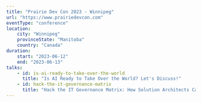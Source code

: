 ```yaml
---
title: "Prairie Dev Con 2023 - Winnipeg"
url: "https://www.prairiedevcon.com"
eventType: "conference"
location:
    city: "Winnipeg"
    provinceState: "Manitoba"
    country: "Canada"
duration:
    start: "2023-06-12"
    end: "2023-06-13"
talks:
    - id: is-ai-ready-to-take-over-the-world
      title: "Is AI Ready to Take Over the World? Let's Discuss!"
    - id: hack-the-it-governance-matrix
      title: "Hack the IT Governance Matrix: How Solution Architects Can Drive Change Without the Red Pill"
---
```


